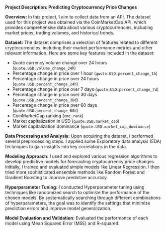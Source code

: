 


**Project Description: Predicting Cryptocurrency Price Changes**

**Overview:**
In this project, I aim to collect data from an API. The dataset used for this project was obtained via the CoinMarketCap API, which provides comprehensive data about various cryptocurrencies, including market prices, trading volumes, and historical trends.

**Dataset:**
The dataset comprises a selection of features related to different cryptocurrencies, including their market performance metrics and other relevant information. Here are some key features included in the dataset:

- Quote currency volume change over 24 hours (`quote.USD.volume_change_24h`)
- Percentage change in price over 1 hour (`quote.USD.percent_change_1h`)
- Percentage change in price over 24 hours (`quote.USD.percent_change_24h`)
- Percentage change in price over 7 days (`quote.USD.percent_change_7d`)
- Percentage change in price over 30 days (`quote.USD.percent_change_30d`)
- Percentage change in price over 60 days (`quote.USD.percent_change_60d`)
- CoinMarketCap ranking (`cmc_rank`)
- Market capitalization in USD (`quote.USD.market_cap`)
- Market capitalization dominance (`quote.USD.market_cap_dominance`)


**Data Processing and Analysis:**
Upon acquiring the dataset,  I performed several preprocessing steps.  I applied some Exploratory data analysis (EDA) techniques to gain insights into key correlations in the data.

**Modeling Approach:**
 I used and explored various regression algorithms to develop predictive models for forecasting cryptocurrency price changes. Initially, I trained and evaluated simple models like Linear Regression. I then tried more sophisticated ensemble methods like Random Forest and Gradient Boosting to improve predictive accuracy.

**Hyperparameter Tuning:**
 I conducted Hyperparameter tuning using techniques like randomized search to optimize the performance of the chosen models. By systematically searching through different combinations of hyperparameters, the goal was to identify the settings that minimize prediction errors and improve model generalization.

**Model Evaluation and Validation:**
Evaluated the performance of each model using Mean Squared Error (MSE) and R-squared. 

